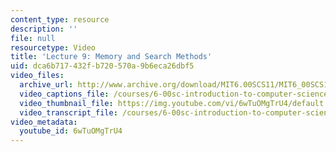 ```yaml
---
content_type: resource
description: ''
file: null
resourcetype: Video
title: 'Lecture 9: Memory and Search Methods'
uid: dca6b717-432f-b720-570a-9b6eca26dbf5
video_files:
  archive_url: http://www.archive.org/download/MIT6.00SCS11/MIT6_00SCS11_lec09_300k.mp4
  video_captions_file: /courses/6-00sc-introduction-to-computer-science-and-programming-spring-2011/72809b3f63c5522f896c4d6421c0b96a_6wTuOMgTrU4.vtt
  video_thumbnail_file: https://img.youtube.com/vi/6wTuOMgTrU4/default.jpg
  video_transcript_file: /courses/6-00sc-introduction-to-computer-science-and-programming-spring-2011/f231fa98fea11151d5993818a66c1934_6wTuOMgTrU4.pdf
video_metadata:
  youtube_id: 6wTuOMgTrU4
---
```

